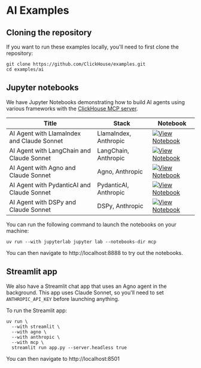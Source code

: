 # AI Examples

## Cloning the repository

If you want to run these examples locally, you'll need to first clone the repository:

```
git clone https://github.com/ClickHouse/examples.git
cd examples/ai
```

## Jupyter notebooks

We have Jupyter Notebooks demonstrating how to build AI agents using various frameworks with the [ClickHouse MCP server](https://github.com/ClickHouse/mcp-clickhouse).

| Title | Stack | Notebook |
|-------|-------|----------|
| AI Agent with LlamaIndex and Claude Sonnet | LlamaIndex, Anthropic | [![View Notebook](https://img.shields.io/badge/view-notebook-orange?logo=jupyter)](https://github.com/clickhouse/examples/blob/main/ai/mcp/llamaindex/llamaindex.ipynb) |
| AI Agent with LangChain and Claude Sonnet | LangChain, Anthropic | [![View Notebook](https://img.shields.io/badge/view-notebook-orange?logo=jupyter)](https://github.com/clickhouse/examples/blob/main/ai/mcp/langchain/langchain.ipynb) |
| AI Agent with Agno and Claude Sonnet | Agno, Anthropic | [![View Notebook](https://img.shields.io/badge/view-notebook-orange?logo=jupyter)](https://github.com/clickhouse/examples/blob/main/ai/mcp/agno/agno.ipynb) |
| AI Agent with PydanticAI and Claude Sonnet | PydanticAI, Anthropic | [![View Notebook](https://img.shields.io/badge/view-notebook-orange?logo=jupyter)](https://github.com/clickhouse/examples/blob/main/ai/mcp/pydanticai/pydantic.ipynb) |
| AI Agent with DSPy and Claude Sonnet | DSPy, Anthropic | [![View Notebook](https://img.shields.io/badge/view-notebook-orange?logo=jupyter)](https://github.com/clickhouse/examples/blob/main/ai/mcp/dspy/dspy.ipynb) |

You can run the following command to launch the notebooks on your machine:

```
uv run --with jupyterlab jupyter lab --notebooks-dir mcp
```

You can then navigate to http://localhost:8888 to try out the notebooks.

## Streamlit app

We also have a Streamlit chat app that uses an Agno agent in the background.
This app uses Claude Sonnet, so you'll need to set `ANTHROPIC_API_KEY` before launching anything.

To run the Streamlit app:

```
uv run \
  --with streamlit \
  --with agno \
  --with anthropic \
  --with mcp \
  streamlit run app.py --server.headless true
```

You can then navigate to http://localhost:8501
